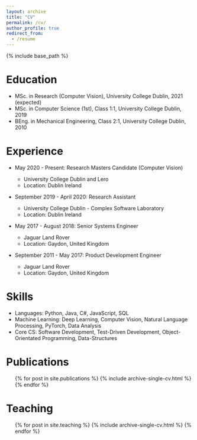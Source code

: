 ```yaml
---
layout: archive
title: "CV"
permalink: /cv/
author_profile: true
redirect_from:
  - /resume
---
```


{% include base_path %}

Education
======
* MSc. in Research (Computer Vision), University College Dublin, 2021 (expected)
* MSc. in Computer Science (1st), Class 1:1, University College Dublin, 2019
* BEng. in Mechanical Engineering, Class 2:1, University College Dublin, 2010

Experience
======
* May 2020 - Present: Research Masters Candidate (Computer Vision)
  * University College Dublin and Lero
  * Location: Dublin Ireland

* September 2019 - April 2020: Research Assistant
  * University College Dublin - Complex Software Laboratory
  * Location: Dublin Ireland

* May 2017 - August 2018: Senior Systems Engineer
  * Jaguar Land Rover
  * Location: Gaydon, United Kingdom
  
* September 2011 - May 2017: Product Development Engineer
  * Jaguar Land Rover
  * Location: Gaydon, United Kingdom
  
Skills
======
* Languages: Python, Java, C#, JavaScript, SQL
* Machine Learning: Deep Learning, Computer Vision, Natural Language Processing, PyTorch, Data Analysis
* Core CS: Software Development, Test-Driven Development, Object-Orientated Programming, Data-Structures

Publications
======
  <ul>{% for post in site.publications %}
    {% include archive-single-cv.html %}
  {% endfor %}</ul>

Teaching
======
  <ul>{% for post in site.teaching %}
    {% include archive-single-cv.html %}
  {% endfor %}</ul>
